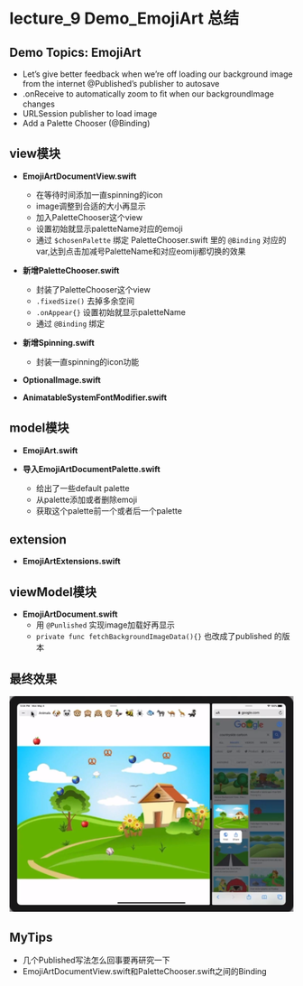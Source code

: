 # lecture_9 Demo_EmojiArt 总结
## Demo Topics: EmojiArt
- Let’s give better feedback when we’re off loading our background image from the internet @Published’s publisher to autosave 
- .onReceive to automatically zoom to ﬁt when our backgroundImage changes
- URLSession publisher to load image
- Add a Palette Chooser (@Binding)

## view模块
- **EmojiArtDocumentView.swift**
    + 在等待时间添加一直spinning的icon
    + image调整到合适的大小再显示
    + 加入PaletteChooser这个view
    + 设置初始就显示paletteName对应的emoji
    + 通过 `$chosenPalette` 绑定 PaletteChooser.swift 里的 `@Binding` 对应的 var,达到点击加减号PaletteName和对应eomiji都切换的效果

- **新增PaletteChooser.swift**
    + 封装了PaletteChooser这个view
    + `.fixedSize()` 去掉多余空间
    + `.onAppear{}` 设置初始就显示paletteName
    + 通过 `@Binding` 绑定

- **新增Spinning.swift**
    + 封装一直spinning的icon功能

- **OptionalImage.swift**

- **AnimatableSystemFontModifier.swift**

## model模块
- **EmojiArt.swift**

- **导入EmojiArtDocumentPalette.swift**
    + 给出了一些default palette
    + 从palette添加或者删除emoji
    + 获取这个palette前一个或者后一个palette

## extension
- **EmojiArtExtensions.swift**

## viewModel模块
- **EmojiArtDocument.swift**
    + 用 `@Punlished` 实现image加载好再显示
    + `private func fetchBackgroundImageData(){}` 也改成了published 的版本

## 最终效果
![](./MyDemo_9效果图.png)

## MyTips
- 几个Published写法怎么回事要再研究一下
- EmojiArtDocumentView.swift和PaletteChooser.swift之间的Binding